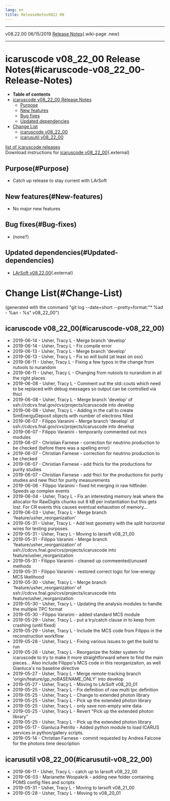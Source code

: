 ```yaml
---
lang: en
title: ReleaseNotes0822 00
---
```


  ----------- ------------ -- -- -----------------------------------------------------------
  v08.22.00   06/15/2019         [Release Notes](ReleaseNotes082200.html){.wiki-page .new}
  ----------- ------------ -- -- -----------------------------------------------------------



icaruscode v08\_22\_00 Release Notes(#icaruscode-v08_22_00-Release-Notes)
==========================================================================================

-   **Table of contents**
-   [icaruscode v08\_22\_00 Release
    Notes](#icaruscode-v08_22_00-Release-Notes)
    -   [Purpose](#Purpose)
    -   [New features](#New-features)
    -   [Bug fixes](#Bug-fixes)
    -   [Updated dependencies](#Updated-dependencies)
-   [Change List](#Change-List)
    -   [icaruscode v08\_22\_00](#icaruscode-v08_22_00)
    -   [icarusutil v08\_22\_00](#icarusutil-v08_22_00)

[list of icaruscode
releases](List_of_ICARUS_code_releases.html)\
Download instructions for [icaruscode
v08\_22\_00](http://scisoft.fnal.gov/scisoft/bundles/sbnd/v08_19_01/icaruscode-v08_19_01.html){.external}



Purpose(#Purpose)
----------------------------------

-   Catch up release to stay current with LArSoft



New features(#New-features)
--------------------------------------------

-   No major new features



Bug fixes(#Bug-fixes)
--------------------------------------

-   (none?)



Updated dependencies(#Updated-dependencies)
------------------------------------------------------------

-   [LArSoft
    v08.22.00](https://cdcvs.fnal.gov/redmine/projects/larsoft/wiki/ReleaseNotes082200){.external}



Change List(#Change-List)
==========================================

(generated with the command \"git log \--date=short
\--pretty=format:\"\* %ad - %an - %s\" v08\_22\_00\")



icaruscode v08\_22\_00(#icaruscode-v08_22_00)
--------------------------------------------------------------

-   2019-06-14 - Usher, Tracy L - Merge branch \'develop\'
-   2019-06-14 - Usher, Tracy L - Fix compile error
-   2019-06-13 - Usher, Tracy L - Merge branch \'develop\'
-   2019-06-13 - Usher, Tracy L - Fix so will build (at least on osx)
-   2019-06-11 - Usher, Tracy L - Fixing a few typos in the change from
    nutools to nurandom
-   2019-06-11 - Usher, Tracy L - Changing from nutools to nurandom in
    all the right places
-   2019-06-08 - Usher, Tracy L - Comment out the std::couts which need
    to be replaced with debug messages so output can be controlled via
    fhicl
-   2019-06-08 - Usher, Tracy L - Merge branch \'develop\' of
    ssh://cdcvs.fnal.gov/cvs/projects/icaruscode into develop
-   2019-06-08 - Usher, Tracy L - Adding in the call to create
    SimEnergyDeposit objects with number of electrons filled
-   2019-06-07 - Filippo Varanini - Merge branch \'develop\' of
    ssh://cdcvs.fnal.gov/cvs/projects/icaruscode into develop
-   2019-06-07 - Filippo Varanini - temporarily commented out mcs
    modules
-   2019-06-07 - Christian Farnese - correction for neutrino production
    to be checked (before there was a spelling error)
-   2019-06-07 - Christian Farnese - correction for neutrino production
    to be checked
-   2019-06-07 - Christian Farnese - add fhicls for the productions for
    purity studies
-   2019-06-07 - Christian Farnese - add fhicl for the productions for
    purity studies and new fhicl for purity measurements
-   2019-06-06 - Filippo Varanini - fixed hit merging in raw hitfinder.
    Speeds up complex events
-   2019-06-04 - Usher, Tracy L - Fix an interesting memory leak where
    the allocator for RawDigits chunks out 8 kB per instantiation but
    this gets lost. For CR events this causes eventual exhaustion of
    memory\...
-   2019-06-03 - Usher, Tracy L - Merge branch
    \'feature/usher\_reorganization\'
-   2019-05-31 - Usher, Tracy L - Add test geometry with the split
    horizontal wires for testing purposes.
-   2019-05-31 - Usher, Tracy L - Moving to larsoft v08\_21\_00
-   2019-05-31 - Filippo Varanini - Merge branch
    \'feature/usher\_reorganization\' of
    ssh://cdcvs.fnal.gov/cvs/projects/icaruscode into
    feature/usher\_reorganization
-   2019-05-31 - Filippo Varanini - cleaned up commeented/unused methods
-   2019-05-31 - Filippo Varanini - restored correct logic for
    low-energy MCS likelihood
-   2019-05-30 - Usher, Tracy L - Merge branch
    \'feature/usher\_reorganization\' of
    ssh://cdcvs.fnal.gov/cvs/projects/icaruscode into
    feature/usher\_reorganization
-   2019-05-30 - Usher, Tracy L - Updating the analysis modules to
    handle the multiple TPC format
-   2019-05-30 - Filippo Varanini - added standard MCS module
-   2019-05-29 - Usher, Tracy L - put a try/catch clause in to keep from
    crashing (until fixed)
-   2019-05-29 - Usher, Tracy L - Include the MCS code from Filippo in
    the reconstruction workflow
-   2019-05-28 - Usher, Tracy L - Fixing various issues to get the build
    to run
-   2019-05-28 - Usher, Tracy L - Reorganize the folder system for
    icaruscode to try to make it more straightforward where to find the
    main pieces\... Also include Filippo\'s MCS code in this
    reorganizaiton, as well Gianluca\'s no baseline directive
-   2019-05-27 - Usher, Tracy L - Merge remote-tracking branch
    \'origin/feature/gp\_noBASENAME\_ONLY\' into develop
-   2019-05-27 - Usher, Tracy L - Moving to LArSoft v08\_20\_01
-   2019-05-25 - Usher, Tracy L - Fix definition of raw multi tpc
    definition
-   2019-05-25 - Usher, Tracy L - Change to extended photon library
-   2019-05-25 - Usher, Tracy L - Pick up the extended photon library
-   2019-05-25 - Usher, Tracy L - only save non-empty wire data
-   2019-05-25 - Usher, Tracy L - Revert \"Pick up the extended photon
    library\"
-   2019-05-25 - Usher, Tracy L - Pick up the extended photon library
-   2019-05-17 - Gianluca Petrillo - Added python module to load ICARUS
    services in python/gallery scripts.
-   2019-05-14 - Christian Farnese - commit requested by Andrea Falcone
    for the photons time description



icarusutil v08\_22\_00(#icarusutil-v08_22_00)
--------------------------------------------------------------

-   2019-06-11 - Usher, Tracy L - catch up to larsoft v08\_22\_00
-   2019-06-03 - Marianette Wospakrik - adding new folder containing
    POMS config files and scripts
-   2019-05-31 - Usher, Tracy L - Moving to larsoft v08\_21\_00
-   2019-05-28 - Usher, Tracy L - Moving to v08\_20\_01
